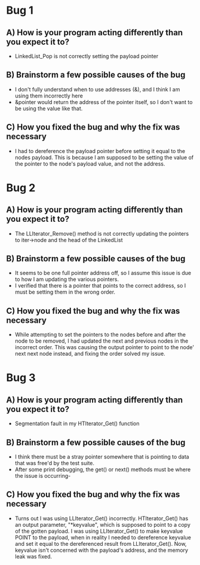 # Bug 1

## A) How is your program acting differently than you expect it to?
- LinkedList_Pop is not correctly setting the payload pointer

## B) Brainstorm a few possible causes of the bug
- I don't fully understand when to use addresses (&), and I think I am using them incorrectly here
- &pointer would return the address of the pointer itself, so I don't want to be using the value like that.

## C) How you fixed the bug and why the fix was necessary
- I had to dereference the payload pointer before setting it equal to the nodes payload. This is because I am supposed to be setting the value of the pointer to the node's payload value, and not the address.


# Bug 2

## A) How is your program acting differently than you expect it to?
- The LLIterator_Remove() method is not correctly updating the pointers to iter->node and the head of the LinkedList

## B) Brainstorm a few possible causes of the bug
- It seems to be one full pointer address off, so I assume this issue is due to how I am updating the various pointers.
- I verified that there is a pointer that points to the correct address, so I must be setting them in the wrong order.

## C) How you fixed the bug and why the fix was necessary
- While attempting to set the pointers to the nodes before and after the node to be removed, I had
updated the next and previous nodes in the incorrect order. This was causing the output pointer to point
to the node' next next node instead, and fixing the order solved my issue.


# Bug 3

## A) How is your program acting differently than you expect it to?
- Segmentation fault in my HTIterator_Get() function

## B) Brainstorm a few possible causes of the bug
- I think there must be a stray pointer somewhere that is pointing to data that was free'd by the test suite.
- After some print debugging, the get() or next() methods must be where the issue is occurring- 

## C) How you fixed the bug and why the fix was necessary
- Turns out I was using LLIterator_Get() incorrectly. HTIterator_Get() has an output parameter, "*keyvalue", which is supposed to point to a copy of the gotten payload. I was using LLIterator_Get() to make keyvalue POINT to the payload, when in reality I needed to dereference keyvalue and set it equal to the dereferenced result from LLIterator_Get(). Now, keyvalue isn't concerned with the payload's address, and the memory leak was fixed.
